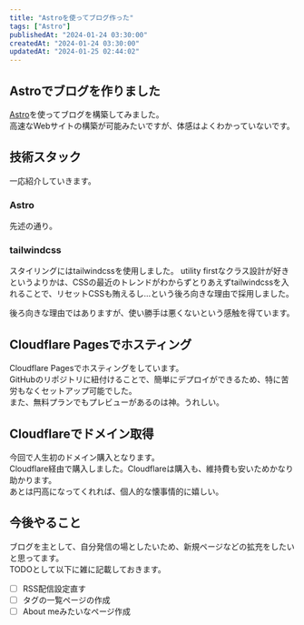 ```yaml
---
title: "Astroを使ってブログ作った"
tags: ["Astro"]
publishedAt: "2024-01-24 03:30:00"
createdAt: "2024-01-24 03:30:00"
updatedAt: "2024-01-25 02:44:02"
---
```


## Astroでブログを作りました

[Astro](https://docs.astro.build/)を使ってブログを構築してみました。  
高速なWebサイトの構築が可能みたいですが、体感はよくわかっていないです。

## 技術スタック

一応紹介していきます。

### Astro

先述の通り。

### tailwindcss

スタイリングにはtailwindcssを使用しました。
utility firstなクラス設計が好きというよりかは、CSSの最近のトレンドがわからずとりあえずtailwindcssを入れることで、リセットCSSも賄えるし…という後ろ向きな理由で採用しました。

後ろ向きな理由ではありますが、使い勝手は悪くないという感触を得ています。

## Cloudflare Pagesでホスティング

Cloudflare Pagesでホスティングをしています。  
GitHubのリポジトリに紐付けることで、簡単にデプロイができるため、特に苦労もなくセットアップ可能でした。  
また、無料プランでもプレビューがあるのは神。うれしい。

## Cloudflareでドメイン取得

今回で人生初のドメイン購入となります。  
Cloudflare経由で購入しました。Cloudflareは購入も、維持費も安いためかなり助かります。  
あとは円高になってくれれば、個人的な懐事情的に嬉しい。

## 今後やること

ブログを主として、自分発信の場としたいため、新規ページなどの拡充をしたいと思ってます。  
TODOとして以下に雑に記載しておきます。

- [ ] RSS配信設定直す
- [ ] タグの一覧ページの作成
- [ ] About meみたいなページ作成
